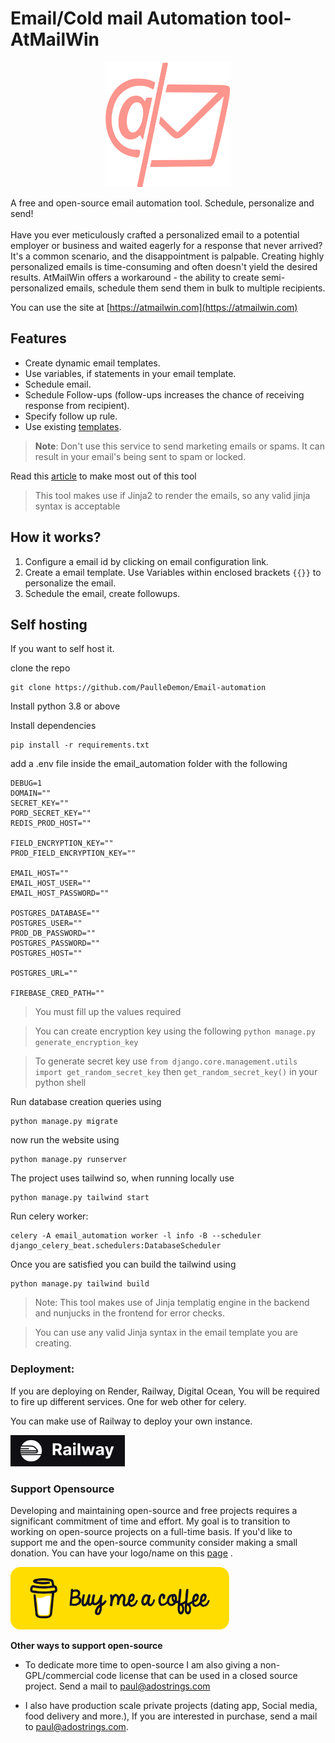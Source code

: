 # Email/Cold mail Automation tool- AtMailWin

<p align="center">
  <img src="logos/atmailwin-logo.svg" alt="CupidCues icon" width="200px" height="200px"/>
</p>

A free and open-source email automation tool. Schedule, personalize and send!
<br/>
<br/>
Have you ever meticulously crafted a personalized email to a potential employer or business and waited eagerly for a response that never arrived? It's a common scenario, and the disappointment is palpable. Creating highly personalized emails is time-consuming and often doesn't yield the desired results. AtMailWin offers a workaround - the ability to create semi-personalized emails, schedule them send them in bulk to multiple recipients.

You can use the site at [https://atmailwin.com](https://atmailwin.com) 


## Features

* Create dynamic email templates.
* Use variables, if statements in your email template.
* Schedule email.
* Schedule Follow-ups (follow-ups increases the chance of receiving response from recipient).
* Specify follow up rule. 
* Use existing [templates](https://atmailwin.com/email/templates/?public=True).

>**Note**: Don't use this service to send marketing emails or spams. It can result in your email's being sent to spam or locked.

Read this [article](https://atmailwin.com/blog/9/making-the-most-of-atmailwin-for-effective-cold-mailing/) 
to make most out of this tool

> This tool makes use if Jinja2 to render the emails, so any valid jinja syntax is acceptable


## How it works?

 1. Configure a email id by clicking on email configuration link.
 2. Create a email template. Use Variables within enclosed brackets `{{}}` to personalize the email.
 3. Schedule the email, create followups.


## Self hosting
If you want to self host it.

clone the repo
```
git clone https://github.com/PaulleDemon/Email-automation
```
Install python 3.8 or above

Install dependencies
```
pip install -r requirements.txt
```

add a .env file inside the email_automation folder with the following 
```
DEBUG=1
DOMAIN=""
SECRET_KEY=""
PORD_SECRET_KEY=""
REDIS_PROD_HOST=""

FIELD_ENCRYPTION_KEY=""
PROD_FIELD_ENCRYPTION_KEY=""

EMAIL_HOST=""
EMAIL_HOST_USER=""
EMAIL_HOST_PASSWORD=""

POSTGRES_DATABASE=""
POSTGRES_USER=""
PROD_DB_PASSWORD=""
POSTGRES_PASSWORD=""
POSTGRES_HOST=""

POSTGRES_URL=""

FIREBASE_CRED_PATH=""
```
> You must fill up the values required

> You can create encryption key using the following `python manage.py generate_encryption_key`

> To generate secret key use `from django.core.management.utils import get_random_secret_key` then `get_random_secret_key()` in your python shell

Run database creation queries using
```
python manage.py migrate
```

now run the website using 
```
python manage.py runserver
```

The project uses tailwind so, when running locally use
```
python manage.py tailwind start
```

Run celery worker:
```
celery -A email_automation worker -l info -B --scheduler django_celery_beat.schedulers:DatabaseScheduler 
```

Once you are satisfied you can build the tailwind using
```
python manage.py tailwind build
```

> Note: This tool makes use of Jinja templatig engine in the backend and nunjucks in the frontend for error checks. 

> You can use any valid Jinja syntax in the email template you are creating.

### Deployment:

If you are deploying on Render, Railway, Digital Ocean, You will be required to fire up different services. One for web other for celery.

You can make use of Railway to deploy your own instance.

<a href="https://railway.app?referralCode=BfMDHP">
  <img src="logos/railway.png" alt="railway icon" height="50px"/>
</a>


### **Support Opensource**

Developing and maintaining open-source and free projects requires a significant commitment of time and effort. My goal is to transition to working on open-source projects on a full-time basis. If you'd like to support me and the open-source community consider making a small donation. You can have your logo/name on this [page](https://atmailwin.com/support/) .


[<img src="https://github.com/PaulleDemon/PaulleDemon/blob/main/images/buy-me-coffee.png?raw=true" height="100px" width="350px">](https://www.buymeacoffee.com/ArtPaul)

**Other ways to support open-source**

* To dedicate more time to open-source I am also giving a non-GPL/commercial code license that can be used in a closed source project. Send a mail to paul@adostrings.com

* I also have production scale private projects (dating app, Social media, food delivery and more.), If you are interested in purchase, send a mail to paul@adostrings.com. 